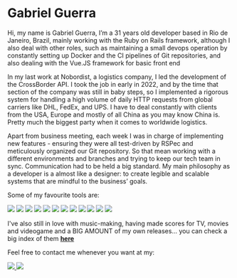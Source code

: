 <h1> Gabriel Guerra </h1>

<p>Hi, my name is Gabriel Guerra, I’m a 31 years old developer based in Rio de Janeiro, Brazil,
mainly working with the Ruby on Rails framework, although I also deal with other roles, such as
maintaining a small devops operation by constantly setting up Docker and the CI pipelines of Git
repositories, and also dealing with the Vue.JS framework for basic front end

    
<p>In my last work at Nobordist, a logistics company, I led the development of the CrossBorder API.
I took the job in early in 2022, and by the time that section of the company was still in baby
steps, so I implemented a rigorous system for handling a high volume of daily HTTP requests
from global carriers like DHL, FedEx, and UPS. I have to deal constantly with clients from the
USA, Europe and mostly of all China as you may know China is. Pretty much the biggest party
when it comes to worldwide logistics.</p>

<p>Apart from business meeting, each week I was in charge of implementing new features -
ensuring they were all test-driven by RSPec and meticulously organized our Git repository. So
that mean working with a different environments and branches and trying to keep our tech team
in sync. Communication had to be held a big standard.
My main philosophy as a developer is a almost like a designer: to create legible and scalable
systems that are mindful to the business’ goals.</p>

<p>
Some of my favourite tools are:
</p>
<p>
<img src="https://img.shields.io/badge/Ruby-CC342D?style=for-the-badge&logo=ruby&logoColor=white"> 
<img src="https://img.shields.io/badge/Ruby_on_Rails-CC0000?style=for-the-badge&logo=ruby-on-rails&logoColor=white">
<img src="https://img.shields.io/badge/JavaScript-323330?style=for-the-badge&logo=javascript&logoColor=F7DF1E">
<img src="https://img.shields.io/badge/docker-257bd6?style=for-the-badge&logo=docker&logoColor=white"> 
<img src="https://img.shields.io/badge/Vue.js-35495E?style=for-the-badge&logo=vuedotjs&logoColor=4FC08D">
<img src="https://img.shields.io/badge/PostgreSQL-316192?style=for-the-badge&logo=postgresql&logoColor=white">
<img src="https://img.shields.io/badge/CSS3-1572B6?style=for-the-badge&logo=css3&logoColor=white">
<img src="https://img.shields.io/badge/HTML5-E34F26?style=for-the-badge&logo=html5&logoColor=white">
<img src="https://img.shields.io/badge/Wordpress-21759B?style=for-the-badge&logo=wordpress&logoColor=white">
<img src="https://img.shields.io/badge/Figma-F24E1E?style=for-the-badge&logo=figma&logoColor=white">
<img src="https://img.shields.io/badge/Bootstrap-563D7C?style=for-the-badge&logo=bootstrap&logoColor=white">
<img src="https://img.shields.io/badge/Heroku-430098?style=for-the-badge&logo=heroku&logoColor=white">    
</p>

<p>
I've also still in love with music-making, having made scores for TV, movies and videogame and a BIG AMOUNT of my own releases... you can check a big index of them <strong><a href="https://gpgc.info">here</a></strong>
</p>

<p> Feel free to contact me whenever you want at my: </p>

<p>
    <a href="mailto:gabrielpessoaguerracavalcanti@gmail.com"> <img src="https://img.shields.io/badge/Gmail-D14836?style=for-the-badge&logo=gmail&logoColor=white"> </a>
    <a href="https://www.linkedin.com/in/gabriel-pessoa-guerra/"> <img src="https://img.shields.io/badge/LinkedIn-0077B5?style=for-the-badge&logo=linkedin&logoColor=white"> </a>
</p>


<!--
**guerrinharj/guerrinharj** is a ✨ _special_ ✨ repository because its `README.md` (this file) appears on your GitHub profile.

Here are some ideas to get you started:

- 🔭 I’m currently working on ...
- 🌱 I’m currently learning ...
- 👯 I’m looking to collaborate on ...
- 🤔 I’m looking for help with ...
- 💬 Ask me about ...
- 📫 How to reach me: ...
- 😄 Pronouns: ...
- ⚡ Fun fact: ...
-->
